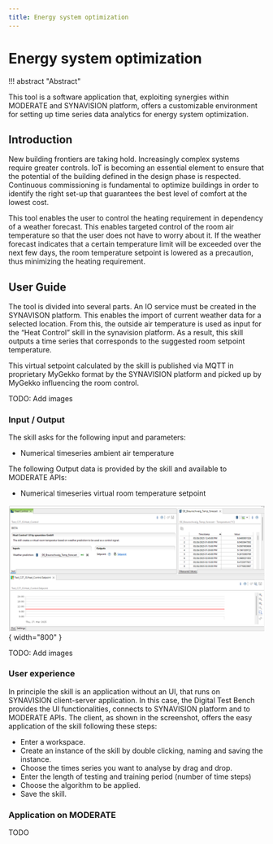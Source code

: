 ```yaml
---
title: Energy system optimization
---
```


# Energy system optimization

!!! abstract "Abstract"

  This tool is a software application that, exploiting synergies within MODERATE and SYNAVISION platform, offers a customizable environment for setting up time series data analytics for energy system optimization.

## Introduction

New building frontiers are taking hold. Increasingly complex systems require greater controls. IoT is becoming an essential element to ensure that the potential of the building defined in the design phase is respected. Continuous commissioning is fundamental to optimize buildings in order to identify the right set-up that guarantees the best level of comfort at the lowest cost.

This tool enables the user to control the heating requirement in dependency of a weather forecast. This enables targeted control of the room air temperature so that the user does not have to worry about it. If the weather forecast indicates that a certain temperature limit will be exceeded over the next few days, the room temperature setpoint is lowered as a precaution, thus minimizing the heating requirement.


## User Guide

The tool is divided into several parts. An IO service must be created in the SYNAVISON platform. This enables the import of current weather data for a selected location. From this, the outside air temperature is used as input for the “Heat Control” skill in the synavision platform. As a result, this skill outputs a time series that corresponds to the suggested room setpoint temperature.

This virtual setpoint calculated by the skill is published via MQTT in proprietary MyGekko format by the SYNAVISION platform and picked up by MyGekko influencing the room control.

TODO: Add images


### Input / Output

The skill asks for the following input and parameters:

  - Numerical timeseries ambient air temperature
  
The following Output data is provided by the skill and available to MODERATE APIs:

  -  Numerical timeseries virtual room temperature setpoint

![Image title](../imgs/eso-skill.png){ width="800" }
  
TODO: Add images

### User experience

In principle the skill is an application without an UI, that runs on SYNAVISION client-server application. In this case, the Digital Test Bench provides the UI functionalities, connects to SYNAVISION platform and to MODERATE APIs. The client, as shown in the screenshot, offers the easy application of the skill following these steps:


   - Enter a workspace.
   - Create an instance of the skill by double clicking, naming and saving the instance.
   - Choose the times series you want to analyse by drag and drop.
   - Enter the length of testing and training period (number of time steps)
   - Choose the algorithm to be applied.
   - Save the skill.



### Application on MODERATE

TODO

